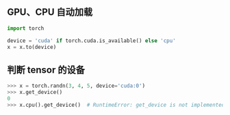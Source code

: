 ## GPU、CPU 自动加载
```python
import torch

device = 'cuda' if torch.cuda.is_available() else 'cpu'
x = x.to(device)
```

## 判断 tensor 的设备
```python
>>> x = torch.randn(3, 4, 5, device='cuda:0')
>>> x.get_device()
0
>>> x.cpu().get_device()  # RuntimeError: get_device is not implemented for type torch.FloatTensor
```
